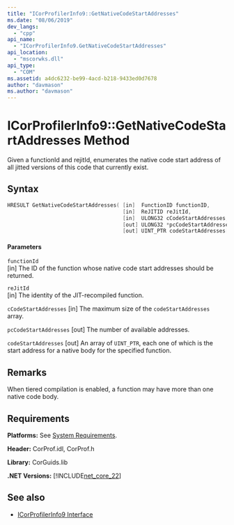 ```yaml
---
title: "ICorProfilerInfo9::GetNativeCodeStartAddresses"
ms.date: "08/06/2019"
dev_langs: 
  - "cpp"
api_name: 
  - "ICorProfilerInfo9.GetNativeCodeStartAddresses"
api_location: 
  - "mscorwks.dll"
api_type: 
  - "COM"
ms.assetid: a4dc6232-be99-4acd-b218-9433ed0d7678
author: "davmason"
ms.author: "davmason"
---
```

# ICorProfilerInfo9::GetNativeCodeStartAddresses Method
  
 Given a functionId and rejitId, enumerates the native code start address of all jitted versions of this code that currently exist.   
  
## Syntax  
  
```cpp
HRESULT GetNativeCodeStartAddresses( [in]  FunctionID functionID,
                                     [in]  ReJITID reJitId,
                                     [in]  ULONG32 cCodeStartAddresses,
                                     [out] ULONG32 *pcCodeStartAddresses,
                                     [out] UINT_PTR codeStartAddresses[]);
```  
  
#### Parameters  
 `functionId`  
 [in] The ID of the function whose native code start addresses should be returned.  
  
 `reJitId`  
 [in] The identity of the JIT-recompiled function. 
  
 `cCodeStartAddresses`
 [in] The maximum size of the `codeStartAddresses` array.

 `pcCodeStartAddresses`
 [out] The number of available addresses.

 `codeStartAddresses`
 [out] An array of `UINT_PTR`, each one of which is the start address for a native body for the specified function. 

## Remarks  
 When tiered compilation is enabled, a function may have more than one native code body. 

## Requirements  
 **Platforms:** See [System Requirements](../../../../docs/framework/get-started/system-requirements.md).  
  
 **Header:** CorProf.idl, CorProf.h  
  
 **Library:** CorGuids.lib  
  
 **.NET Versions:** [!INCLUDE[net_core_22](../../../../includes/net-core-22-md.md)] 
  
## See also
- [ICorProfilerInfo9 Interface](../../../../docs/framework/unmanaged-api/profiling/icorprofilerinfo9-interface.md)

